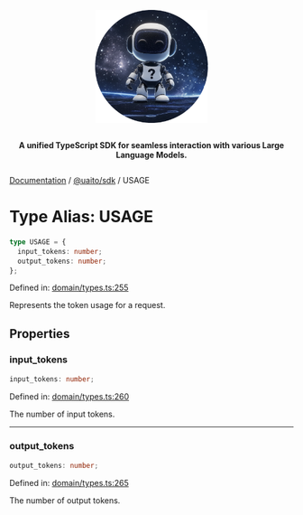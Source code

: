 <div style="display:flex; flex-direction:column; align-items:center;">
<p align="center">
  <img src="../UAITO.png" alt="UAITO Logo" width="200"/>
</p>

<p align="center">
  <strong>A unified TypeScript SDK for seamless interaction with various Large Language Models.</strong>
</p>
</div>

[Documentation](README.md) / [@uaito/sdk](@uaito.sdk.md) / USAGE

# Type Alias: USAGE

```ts
type USAGE = {
  input_tokens: number;
  output_tokens: number;
};
```

Defined in: [domain/types.ts:255](https://github.com/elribonazo/uaito/blob/5e718d4c4365447ef5056696ab53cf4e29d9d11a/packages/sdk/src/domain/types.ts#L255)

Represents the token usage for a request.

## Properties

### input\_tokens

```ts
input_tokens: number;
```

Defined in: [domain/types.ts:260](https://github.com/elribonazo/uaito/blob/5e718d4c4365447ef5056696ab53cf4e29d9d11a/packages/sdk/src/domain/types.ts#L260)

The number of input tokens.

***

### output\_tokens

```ts
output_tokens: number;
```

Defined in: [domain/types.ts:265](https://github.com/elribonazo/uaito/blob/5e718d4c4365447ef5056696ab53cf4e29d9d11a/packages/sdk/src/domain/types.ts#L265)

The number of output tokens.
